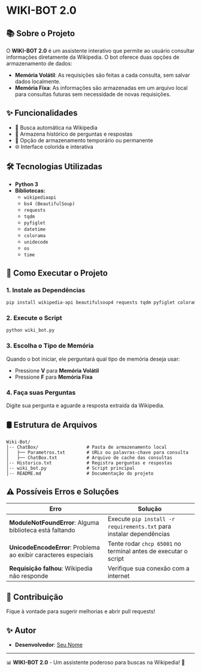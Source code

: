 # WIKI-BOT 2.0

## 📚 Sobre o Projeto

O **WIKI-BOT 2.0** é um assistente interativo que permite ao usuário consultar informações diretamente da Wikipedia. O bot oferece duas opções de armazenamento de dados:

- **Memória Volátil**: As requisições são feitas a cada consulta, sem salvar dados localmente.
- **Memória Fixa**: As informações são armazenadas em um arquivo local para consultas futuras sem necessidade de novas requisições.

## ✨ Funcionalidades

- 🔎 Busca automática na Wikipedia
- 📂 Armazena histórico de perguntas e respostas
- 📁 Opção de armazenamento temporário ou permanente
- 🌐 Interface colorida e interativa

## 🛠️ Tecnologias Utilizadas

- **Python 3**
- **Bibliotecas:**
  - `wikipediaapi`
  - `bs4 (BeautifulSoup)`
  - `requests`
  - `tqdm`
  - `pyfiglet`
  - `datetime`
  - `colorama`
  - `unidecode`
  - `os`
  - `time`

## 🔄 Como Executar o Projeto

### 1. Instale as Dependências

```bash
pip install wikipedia-api beautifulsoup4 requests tqdm pyfiglet colorama unidecode
```

### 2. Execute o Script

```bash
python wiki_bot.py
```

### 3. Escolha o Tipo de Memória

Quando o bot iniciar, ele perguntará qual tipo de memória deseja usar:

- Pressione **V** para **Memória Volátil**
- Pressione **F** para **Memória Fixa**

### 4. Faça suas Perguntas

Digite sua pergunta e aguarde a resposta extraída da Wikipedia.

## 🛢️ Estrutura de Arquivos

```
Wiki-Bot/
│-- ChatBox/                  # Pasta de armazenamento local
│   ├── Parametros.txt        # URLs ou palavras-chave para consulta
│   ├── ChatBox.txt           # Arquivo de cache das consultas
│-- Historico.txt             # Registra perguntas e respostas
│-- wiki_bot.py               # Script principal
│-- README.md                 # Documentação do projeto
```

## ⚠ Possíveis Erros e Soluções

| Erro                                                            | Solução                                                              |
| --------------------------------------------------------------- | -------------------------------------------------------------------- |
| **ModuleNotFoundError**: Alguma biblioteca está faltando        | Execute `pip install -r requirements.txt` para instalar dependências |
| **UnicodeEncodeError**: Problema ao exibir caracteres especiais | Tente rodar `chcp 65001` no terminal antes de executar o script      |
| **Requisição falhou**: Wikipedia não responde                   | Verifique sua conexão com a internet                                 |

## 💪 Contribuição

Fique à vontade para sugerir melhorias e abrir pull requests!

## ✨ Autor

- **Desenvolvedor**: [Seu Nome](https://github.com/seu-github)

---

📊 **WIKI-BOT 2.0** - Um assistente poderoso para buscas na Wikipedia! 🌟

